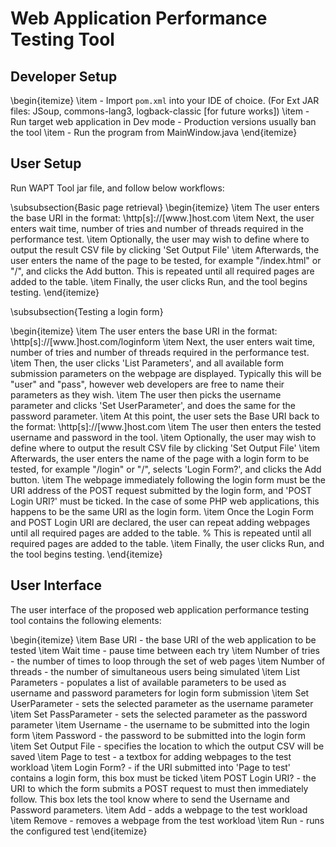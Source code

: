 # Web Application Performance Testing Tool #

## Developer Setup ##
\begin{itemize}
\item - Import `pom.xml` into your IDE of choice. (For Ext JAR files: JSoup, commons-lang3, logback-classic [for future works])
\item - Run target web application in Dev mode - Production versions usually ban the tool
\item - Run the program from MainWindow.java
\end{itemize}

## User Setup ##
Run WAPT Tool jar file, and follow below workflows:

\subsubsection{Basic page retrieval}
 \begin{itemize}
    \item The user enters the base URI in the format: \\http[s]://[www.]host.com
    \item Next, the user enters wait time, number of tries and number of threads required in the performance test.
    \item Optionally, the user may wish to define where to output the result CSV file by clicking 'Set Output File'
    \item Afterwards, the user enters the name of the page to be tested, for example "/index.html" or "/", and clicks the Add button. This is repeated until all required pages are added to the table.
    \item Finally, the user clicks Run, and the tool begins testing.
  \end{itemize} 


\subsubsection{Testing a login form}

\begin{itemize}
  \item The user enters the base URI in the format: \\http[s]://[www.]host.com/loginform
\item Next, the user enters wait time, number of tries and number of threads required in the performance test.
  \item Then, the user clicks 'List Parameters', and all available form submission parameters on the webpage are displayed. Typically this will be "user" and "pass", however web developers are free to name their parameters as they wish.
  \item The user then picks the username parameter and clicks 'Set UserParameter', and does the same for the password parameter.
  \item At this point, the user sets the Base URI back to the format: \\http[s]://[www.]host.com
  \item The user then enters the tested username and password in the tool.
  \item Optionally, the user may wish to define where to output the result CSV file by clicking 'Set Output File'
  \item Afterwards, the user enters the name of the page with a login form to be tested, for example "/login" or "/", selects 'Login Form?', and clicks the Add button.
  \item The webpage immediately following the login form must be the URI address of the POST request submitted by the login form, and 'POST Login URI?' must be ticked. In the case of some PHP web applications, this happens to be the same URI as the login form.
  \item Once the Login Form and POST Login URI are declared, the user can repeat adding webpages until all required pages are added to the table.
  %  This is repeated until all required pages are added to the table.
  \item Finally, the user clicks Run, and the tool begins testing.
\end{itemize}




## User Interface ##

The user interface of the proposed web application performance testing tool contains the following elements:

\begin{itemize}
      \item Base URI - the base URI of the web application to be tested
      \item Wait time - pause time between each try
      \item Number of tries - the number of times to loop through the set of web pages
      \item Number of threads - the number of simultaneous users being simulated
      \item List Parameters - populates a list of available parameters to be used as username and password parameters for login form submission
      \item Set UserParameter - sets the selected parameter as the username parameter
      \item Set PassParameter - sets the selected parameter as the password parameter
      \item Username - the username to be submitted into the login form
      \item Password - the password to be submitted into the login form
      \item Set Output File - specifies the location to which the output CSV will be saved
      \item Page to test - a textbox for adding webpages to the test workload
      \item Login Form? - if the URI submitted into 'Page to test' contains a login form, this box must be ticked
      \item POST Login URI? - the URI to which the form submits a POST request to must then immediately follow. This box lets the tool know where to send the Username and Password parameters.
      \item Add - adds a webpage to the test workload
      \item Remove - removes a webpage from the test workload
      \item Run - runs the configured test
\end{itemize}